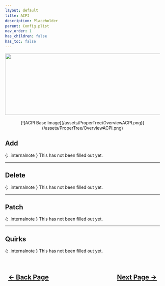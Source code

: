 ```yaml
---
layout: default
title: ACPI
description: Placeholder
parent: Config.plist
nav_order: 1
has_children: false
has_toc: false
---
```


<style>
  .navigation-container {
    display: flex;
    justify-content: space-between;
    align-items: center;
    width: 100%;
  }
  
  .nav-button {
    margin: 10px;
  }
</style>

<p align="center">
  <img width="650" height="200" src="../../../assets/Headers/Header-OpenCore-ACPI.png">
</p>

<div style="text-align: center;" markdown="1">
[![ACPI Base Image](/assets/ProperTree/OverviewACPI.png)](/assets/ProperTree/OverviewACPI.png)
</div>

## **Add**

{: .internalnote }
This has not been filled out yet.

<hr>

## **Delete**

{: .internalnote }
This has not been filled out yet.

<hr>

## **Patch**

{: .internalnote }
This has not been filled out yet.

<hr>

## **Quirks**

{: .internalnote }
This has not been filled out yet.

<h2 align="center">
  <br>
  <div class="navigation-container">
    <a class="nav-button" href="../index/">&larr; Back Page</a>
    <a class="nav-button" href="../02-Booter/">Next Page &rarr;</a>
  </div>
  <br>
</h2>
